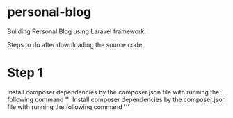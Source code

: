 # personal-blog
Building Personal Blog using Laravel framework.

Steps to do after downloading the source code.

# Step 1
Install composer dependencies by the composer.json file with running the following command
'''
Install composer dependencies by the composer.json file with running the following command
'''


